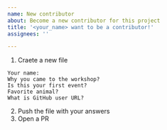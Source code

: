 ```yaml
---
name: New contributor
about: Become a new contributor for this project
title: '<your_name> want to be a contributor!'
assignees: ''

---
```


1. Craete a new file
```
Your name:  
Why you came to the workshop?
Is this your first event?
Favorite animal? 
What is GitHub user URL?
```
2. Push the file with your answers
3. Open a PR

